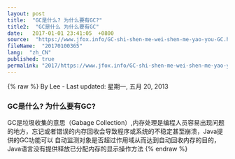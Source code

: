 ```yaml
---
layout: post
title:  "GC是什么? 为什么要有GC?"
title2:  "GC是什么 为什么要有GC"
date:   2017-01-01 23:41:05  +0800
source:  "https://www.jfox.info/GC-shi-shen-me-wei-shen-me-yao-you-GC.html"
fileName:  "20170100365"
lang:  "zh_CN"
published: true
permalink: "2017/https://www.jfox.info/GC-shi-shen-me-wei-shen-me-yao-you-GC.html"
---
```

{% raw %}
By Lee - Last updated: 星期一, 五月 20, 2013

### GC是什么? 为什么要有GC?

GC是垃圾收集的意思（Gabage Collection）,内存处理是编程人员容易出现问题的地方，忘记或者错误的内存回收会导致程序或系统的不稳定甚至崩溃，Java提供的GC功能可以 自动监测对象是否超过作用域从而达到自动回收内存的目的，Java语言没有提供释放已分配内存的显示操作方法
{% endraw %}
